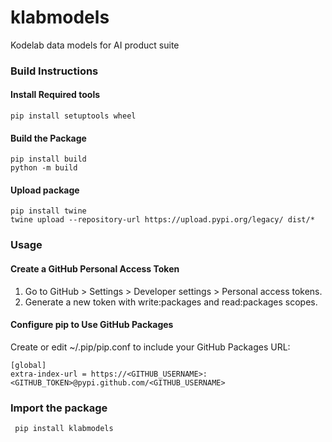 # klabmodels

Kodelab data models for AI product suite

### Build Instructions

#### Install Required tools

`pip install setuptools wheel`

#### Build the Package

```
pip install build
python -m build
```

#### Upload package

```
pip install twine
twine upload --repository-url https://upload.pypi.org/legacy/ dist/*
```

### Usage

#### Create a GitHub Personal Access Token

1. Go to GitHub > Settings > Developer settings > Personal access tokens.
2. Generate a new token with write:packages and read:packages scopes.

#### Configure pip to Use GitHub Packages

Create or edit ~/.pip/pip.conf to include your GitHub Packages URL:

```
[global]
extra-index-url = https://<GITHUB_USERNAME>:<GITHUB_TOKEN>@pypi.github.com/<GITHUB_USERNAME>

```

### Import the package

` pip install klabmodels`
